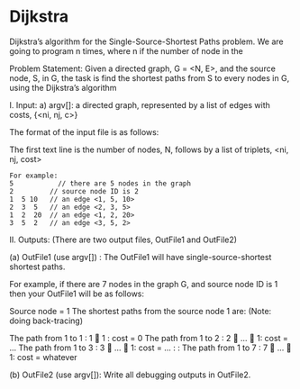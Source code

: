 # Dijkstra

Dijkstra’s algorithm for the Single-Source-Shortest Paths problem. We are going to program n times, where n if the number of node in the

Problem Statement: Given a directed graph, G = <N, E>, and the source node, S, in G, the task is find the shortest paths from S to every nodes in G, using the Dijkstra’s algorithm

I. Input:
	a)  argv[]: a directed graph, represented by a list of edges with costs, {<ni, nj, c>}
		
The format of the input file is as follows:

The first text line is the number of nodes, N, follows by a list of triplets, <ni, nj, cost>
 
	For example:
	5	        // there are 5 nodes in the graph
   	2         // source node ID is 2  
	1  5 10   // an edge <1, 5, 10>
    2  3  5   // an edge <2, 3, 5>
    1  2  20  // an edge <1, 2, 20>
	3  5  2   // an edge <3, 5, 2>


II. Outputs: (There are two output files, OutFile1 and OutFile2) 

(a) OutFile1 (use argv[]) :  The OutFile1 will have  single-source-shortest shortest paths.

For example, if there are 7 nodes in the graph G, and source node ID is 1
then your OutFile1 will be as follows:

Source node  = 1 
The shortest paths  from the source node 1 are: (Note: doing back-tracing)

The path from 1 to 1 :  1  1 : cost = 0 
The path from 1 to 2 :  2  …  1: cost = ...
The path from 1 to 3 :  3  …  1: cost = ...
:
:
The path from 1 to 7 :  7  …  1: cost = whatever

(b) OutFile2 (use argv[]): Write all debugging outputs in OutFile2. 
